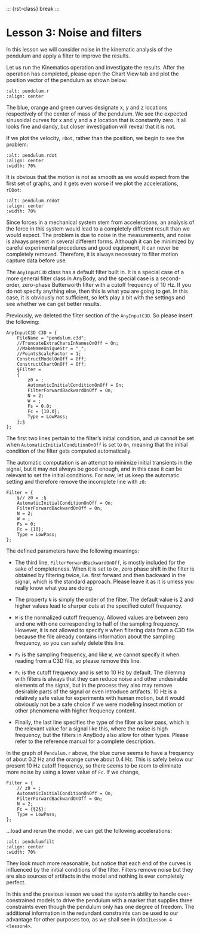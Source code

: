 ::: {rst-class} break
:::

# Lesson 3: Noise and filters

In this lesson we will consider noise in the kinematic analysis of the
pendulum and apply a filter to improve the results.

Let us run the Kinematics operation and investigate the results. After
the operation has completed, please open the Chart View tab and
plot the position vector of the pendulum as shown below:

```{image} _static/lesson3/image1.png
:alt: pendulum.r
:align: center
```

The blue, orange and green curves designate x, y and z locations
respectively of the center of mass of the pendulum. We see the expected
sinusoidal curves for x and y and a z location that is constantly zero.
It all looks fine and dandy, but closer investigation will reveal that
it is not.

If we plot the velocity, `rDot`, rather than the position, we begin to see
the problem:

```{image} _static/lesson3/image2.png
:alt: pendulum.rdot
:align: center
:width: 70%
```

It is obvious that the motion is not as smooth as we would expect from
the first set of graphs, and it gets even worse if we plot the
accelerations, `rDDot`:

```{image} _static/lesson3/image3.png
:alt: pendulum.rddot
:align: center
:width: 70%
```

Since forces in a mechanical system stem from accelerations, an analysis
of the force in this system would lead to a completely different result
than we would expect. The problem is due to noise in the measurements,
and noise is always present in several different forms. Although it can
be minimized by careful experimental procedures and good equipment, it
can never be completely removed. Therefore, it is always necessary to
filter motion capture data before use.

The `AnyInputC3D` class has a default filter built in. It is a special
case of a more general filter class in AnyBody, and the special case is
a second-order, zero-phase Butterworth filter with a cutoff frequency of
10 Hz. If you do not specify anything else, then this is what you are
going to get. In this case, it is obviously not sufficient, so let’s
play a bit with the settings and see whether we can get better results.

Previously, we deleted the filter section of the `AnyInputC3D`. So please insert
the following:

```AnyScriptDoc
AnyInputC3D C3D = {
    FileName = "pendulum.c3d";
    //TruncateExtraCharsInNamesOnOff = On;
    //MakeNameUniqueStr = "_";
    //PointsScaleFactor = 1;
    ConstructModelOnOff = Off;
    ConstructChartOnOff = Off;
    §Filter =
    {
        z0 = ;
        AutomaticInitialConditionOnOff = On;
        FilterForwardBackwardOnOff = On;
        N = 2;
        W = ;
        Fs = 0.0;
        Fc = {10.0};
        Type = LowPass;
    };§
};
```

The first two lines pertain to the filter’s initial condition, and `z0`
cannot be set when `AutomaticInitialConditionOnOff` is set to `On`, meaning
that the initial condition of the filter gets computed automatically.

The automatic computation is an attempt to minimize initial transients
in the signal, but it may not always be good enough, and in this case it
can be relevant to set the initial conditions. For now, let us keep the
automatic setting and therefore remove the incomplete line with `z0`:

```AnyScriptDoc
Filter = {
    §// z0 = ;§
    AutomaticInitialConditionOnOff = On;
    FilterForwardBackwardOnOff = On;
    N = 2;
    W = ;
    Fs = 0;
    Fc = {10};
    Type = LowPass;
};
```
The defined parameters have the following meanings:

 - The third line, `FilterForwardBackwardOnOff`, is mostly included for the
sake of completeness. When it is set to `On`, zero phase shift in the
filter is obtained by filtering twice, i.e. first forward and then
backward in the signal, which is the standard approach. Please leave it
as it is unless you really know what you are doing.

 - The property `N` is simply the order of the filter. The default value is 2
and higher values lead to sharper cuts at the specified cutoff
frequency.

 - `W` is the normalized cutoff frequency. Allowed values are between zero
and one with one corresponding to half of the sampling frequency.
However, it is not allowed to specify `W` when filtering data from a C3D
file because the file already contains information about the sampling
frequency, so you can safely delete this line.

 - `Fs` is the sampling frequency, and like `W`, we cannot specify it when
reading from a C3D file, so please remove this line.

 - `Fc` is the cutoff frequency and is set to 10 Hz by default. The dilemma
with filters is always that they can reduce noise and other undesirable
elements of the signal, but in the process they also may remove
desirable parts of the signal or even introduce artifacts. 10 Hz is a
relatively safe value for experiments with human motion, but it would
obviously not be a safe choice if we were modeling insect motion or
other phenomena with higher frequency content.

 - Finally, the last line specifies the type of the filter as low pass,
which is the relevant value for a signal like this, where the noise is
high frequency, but the filters in AnyBody also allow for other types.
Please refer to the reference manual for a complete description.

In the graph of `Pendulum.r` above, the blue curve seems to have a
frequency of about 0.2 Hz and the orange curve about 0.4 Hz. This is
safely below our present 10 Hz cutoff frequency, so there seems to be
room to eliminate more noise by using a lower value of `Fc`. If we change,

```AnyScriptDoc
Filter = {
    // z0 = ;
    AutomaticInitialConditionOnOff = On;
    FilterForwardBackwardOnOff = On;
    N = 2;
    Fc = {§2§};
    Type = LowPass;
};
```

…load and rerun the model, we can get the following accelerations:

```{image} _static/lesson3/image4.png
:alt: pendulumfilt
:align: center
:width: 70%
```

They look much more reasonable, but notice that each end of the curves is
influenced by the initial conditions of the filter. Filters remove noise
but they are also sources of artifacts in the model and nothing is ever
completely perfect.

In this and the previous lesson we used the system’s ability to handle
over-constrained models to drive the pendulum with a marker that
supplies three constraints even though the pendulum only has one degree
of freedom. The additional information in the redundant constraints can
be used to our advantage for other purposes too, as we shall see in
{doc}`Lesson 4 <lesson4>`.

